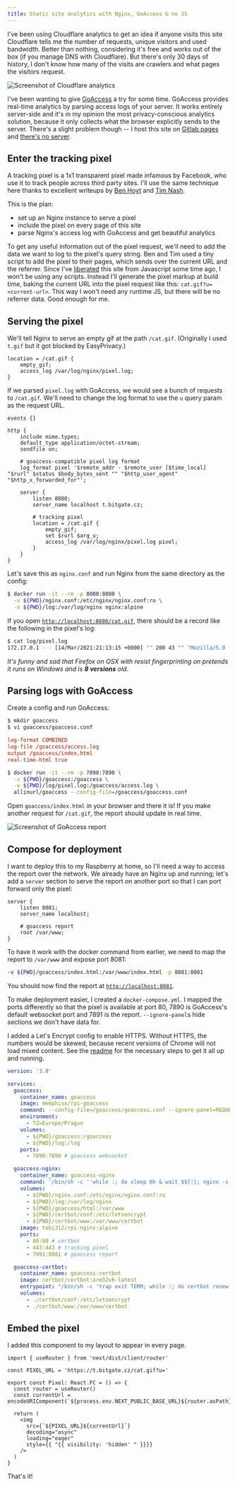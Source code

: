 ```yaml
---
title: Static site analytics with Nginx, GoAccess & no JS
---
```

I've been using Cloudflare analytics to get an idea if anyone visits this site
Cloudflare tells me the number of requests, unique visitors and used bandwidth.
Better than nothing, considering it's free and works out of the box (if you manage DNS with Cloudflare).
But there's only 30 days of history, I don't know how many of the visits are crawlers and what pages the visitors request.

![Screenshot of Cloudflare analytics](/assets/images/cloudflare-analytics.png)

I've been wanting to give [GoAccess](https://goaccess.io/) a try for some time.
GoAccess provides real-time analytics by parsing access logs of your server.
It works entirely server-side and it's in my opinion the most privacy-conscious analytics solution, because it only collects what the browser explicitly sends to the server.
There's a slight problem though -- I host this site on [Gitlab pages](/gitlab-pages-dev-env) and [there's no server](https://www.yourofficeanywhere.co.uk/wp-content/uploads/2019/07/Cloud-Definitionn-2.png).

## Enter the tracking pixel

A tracking pixel is a 1x1 transparent pixel made infamous by Facebook, who use it to track people across third party sites.
I'll use the same technique here thanks to excellent writeups by [Ben Hoyt](https://benhoyt.com/writings/replacing-google-analytics/) and [Tim Nash](https://timnash.co.uk/pixel-tracking-with-nginx-a-tiny-bit-of-javascript/).

This is the plan:

- set up an Nginx instance to serve a pixel
- include the pixel on every page of this site
- parse Nginx's access log with GoAccess and get beautiful analytics

To get any useful information out of the pixel request, we'll need to add the data we want to log to the pixel's query string.
Ben and Tim used a tiny script to add the pixel to their pages, which sends over the current URL and the referrer.
Since I've [liberated](/making-of-this-blog#no-js) this site from Javascript some time ago, I won't be using any scripts.
Instead I'll generate the pixel markup at build time, baking the current URL into the pixel request like this: `cat.gif?u=<current-url>`.
This way I won't need any runtime JS, but there will be no referrer data.
Good enough for me.

## Serving the pixel

We'll tell Nginx to serve an empty gif at the path `/cat.gif`.
(Originally I used `t.gif` but it got blocked by EasyPrivacy.)

```nginx
location = /cat.gif {
    empty_gif;
    access_log /var/log/nginx/pixel.log;
}
```

If we parsed `pixel.log` with GoAccess, we would see a bunch of requests to `/cat.gif`.
We'll need to change the log format to use the `u` query param as the request URL.

```nginx
events {}

http {
    include mime.types;
    default_type application/octet-stream;
    sendfile on;

    # goaccess-compatible pixel log format
    log_format pixel '$remote_addr - $remote_user [$time_local] "$rurl" $status $body_bytes_sent "" "$http_user_agent" "$http_x_forwarded_for"';

    server {
        listen 8080;
        server_name localhost t.bitgate.cz;

        # tracking pixel
        location = /cat.gif {
            empty_gif;
            set $rurl $arg_u;
            access_log /var/log/nginx/pixel.log pixel;
        }
    }
}
```

Let's save this as `nginx.conf` and run Nginx from the same directory as the config:

```bash
$ docker run -it --rm -p 8080:8080 \
  -v ${PWD}/nginx.conf:/etc/nginx/nginx.conf:ro \
  -v ${PWD}/log:/var/log/nginx nginx:alpine
```

If you open [`http://localhost:8080/cat.gif`](http://localhost:8080/cat.gif), there should be a record like the following in the pixel's log:

```bash
$ cat log/pixel.log
172.17.0.1 - - [14/Mar/2021:21:13:15 +0000] "" 200 43 "" "Mozilla/5.0 (Windows NT 10.0; rv:78.0) Gecko/20100101 Firefox/78.0" "-"
```

_It's funny and sad that Firefox on OSX with resist fingerprinting on pretends it runs on Windows and is **8&nbsp;versions** old._

## Parsing logs with GoAccess

Create a config and run GoAccess:

```bash
$ mkdir goaccess
$ vi goaccess/goaccess.conf
```

```conf
log-format COMBINED
log-file /goaccess/access.log
output /goaccess/index.html
real-time-html true
```

```bash
$ docker run -it --rm -p 7890:7890 \
  -v ${PWD}/goaccess:/goaccess \
  -v ${PWD}/log/pixel.log:/goaccess/access.log \
  allinurl/goaccess --config-file=/goaccess/goaccess.conf
```

Open `goaccess/index.html` in your browser and there it is!
If you make another request for `/cat.gif`, the report should update in real time.

![Screenshot of GoAccess report](/assets/images/goaccess-report.png)

## Compose for deployment

I want to deploy this to my Raspberry at home, so I'll need a way to access the report over the network.
We already have an Nginx up and running; let's add a `server` section to serve the report on another port so that I can port forward only the pixel:

```nginx
server {
    listen 8081;
    server_name localhost;

    # goaccess report
    root /var/www;
}
```

To have it work with the docker command from earlier, we need to map the report to `/var/www` and expose port 8081:

```bash
-v ${PWD}/goaccess/index.html:/var/www/index.html -p 8081:8081
```

You should now find the report at [`http://localhost:8081`](http://localhost:8081).

To make deployment easier, I created a `docker-compose.yml`.
I mapped the ports differently so that the pixel is available at port 80, 7890 is GoAccess's default websocket port and 7891 is the report.
`--ignore-panel`s hide sections we don't have data for.

I added a Let's Encrypt config to enable HTTPS.
Without HTTPS, the numbers would be skewed, because recent versions of Chrome will not load mixed content.
See the [readme](https://github.com/kessl/static-pixel-tracking) for the necessary steps to get it all up and running.

```yaml
version: '3.8'

services:
  goaccess:
    container_name: goaccess
    image: memphisx/rpi-goaccess
    command: --config-file=/goaccess/goaccess.conf --ignore-panel=REQUESTS_STATIC --ignore-panel=REFERRERS --ignore-panel=REFERRING_SITES --ignore-panel=KEYPHRASES --ignore-panel=STATUS_CODES --ignore-panel=NOT_FOUND
    environment:
      - TZ=Europe/Prague
    volumes:
      - ${PWD}/goaccess:/goaccess
      - ${PWD}/log:/log
    ports:
      - 7890:7890 # goaccess websocket

  goaccess-nginx:
    container_name: goaccess-nginx
    command: '/bin/sh -c ''while :; do sleep 6h & wait $${!}; nginx -s reload; done & nginx -g "daemon off;"'''
    volumes:
      - ${PWD}/nginx.conf:/etc/nginx/nginx.conf:ro
      - ${PWD}/log:/var/log/nginx
      - ${PWD}/goaccess/html:/var/www
      - ${PWD}/certbot/conf:/etc/letsencrypt
      - ${PWD}/certbot/www:/var/www/certbot
    image: tobi312/rpi-nginx:alpine
    ports:
      - 80:80 # certbot
      - 443:443 # tracking pixel
      - 7891:8081 # goaccess report

  goaccess-certbot:
    container_name: goaccess-certbot
    image: certbot/certbot:arm32v6-latest
    entrypoint: "/bin/sh -c 'trap exit TERM; while :; do certbot renew; sleep 12h & wait $${!}; done;'"
    volumes:
      - ./certbot/conf:/etc/letsencrypt
      - ./certbot/www:/var/www/certbot
```

## Embed the pixel

I added this component to my layout to appear in every page.

```tsx
import { useRouter } from 'next/dist/client/router'

const PIXEL_URL = 'https://t.bitgate.cz/cat.gif?u='

export const Pixel: React.FC = () => {
  const router = useRouter()
  const currentUrl = encodeURIComponent(`${process.env.NEXT_PUBLIC_BASE_URL}${router.asPath}`)

  return (
    <img
      src={`${PIXEL_URL}${currentUrl}`}
      decoding="async"
      loading="eager"
      style={{ "{{ visibility: 'hidden' " }}}}
    />
  )
}
```

That's it!
